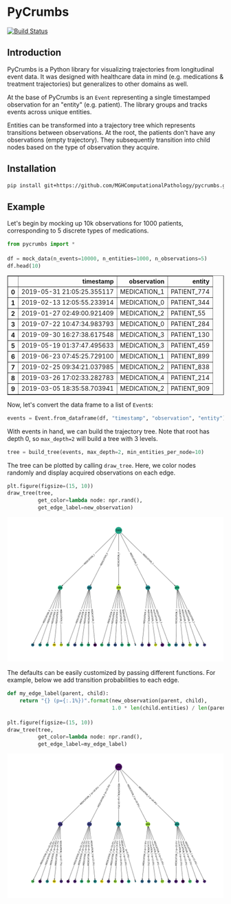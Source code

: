 
# PyCrumbs
[![Build Status](https://travis-ci.org/MGHComputationalPathology/pycrumbs.svg?branch=master)](https://travis-ci.org/MGHComputationalPathology/pycrumbs)


## Introduction
PyCrumbs is a Python library for visualizing trajectories from longitudinal event data. It was designed with healthcare data in mind (e.g. medications & treatment trajectories) but generalizes to other domains as well.

At the base of PyCrumbs is an `Event` representing a single timestamped observation for an "entity" (e.g. patient). The library groups and tracks events across unique entities.

Entities can be transformed into a trajectory tree which represents transitions between observations. At the root, the patients don't have any observations (empty trajectory). They subsequently transition into child nodes based on the type of observation they acquire.

## Installation
```bash
pip install git+https://github.com/MGHComputationalPathology/pycrumbs.git
```

## Example

Let's begin by mocking up 10k observations for 1000 patients, corresponding to 5 discrete types of medications.


```python
from pycrumbs import *

df = mock_data(n_events=10000, n_entities=1000, n_observations=5)
df.head(10)
```




<div>

<table border="1" class="dataframe">
  <thead>
    <tr style="text-align: right;">
      <th></th>
      <th>timestamp</th>
      <th>observation</th>
      <th>entity</th>
    </tr>
  </thead>
  <tbody>
    <tr>
      <th>0</th>
      <td>2019-05-31 21:05:25.355117</td>
      <td>MEDICATION_1</td>
      <td>PATIENT_774</td>
    </tr>
    <tr>
      <th>1</th>
      <td>2019-02-13 12:05:55.233914</td>
      <td>MEDICATION_0</td>
      <td>PATIENT_344</td>
    </tr>
    <tr>
      <th>2</th>
      <td>2019-01-27 02:49:00.921409</td>
      <td>MEDICATION_2</td>
      <td>PATIENT_55</td>
    </tr>
    <tr>
      <th>3</th>
      <td>2019-07-22 10:47:34.983793</td>
      <td>MEDICATION_0</td>
      <td>PATIENT_284</td>
    </tr>
    <tr>
      <th>4</th>
      <td>2019-09-30 16:27:38.617548</td>
      <td>MEDICATION_3</td>
      <td>PATIENT_130</td>
    </tr>
    <tr>
      <th>5</th>
      <td>2019-05-19 01:37:47.495633</td>
      <td>MEDICATION_3</td>
      <td>PATIENT_459</td>
    </tr>
    <tr>
      <th>6</th>
      <td>2019-06-23 07:45:25.729100</td>
      <td>MEDICATION_1</td>
      <td>PATIENT_899</td>
    </tr>
    <tr>
      <th>7</th>
      <td>2019-02-25 09:34:21.037985</td>
      <td>MEDICATION_2</td>
      <td>PATIENT_838</td>
    </tr>
    <tr>
      <th>8</th>
      <td>2019-03-26 17:02:33.282783</td>
      <td>MEDICATION_4</td>
      <td>PATIENT_214</td>
    </tr>
    <tr>
      <th>9</th>
      <td>2019-03-05 18:35:58.703941</td>
      <td>MEDICATION_2</td>
      <td>PATIENT_909</td>
    </tr>
  </tbody>
</table>
</div>



Now, let's convert the data frame to a list of `Event`s:


```python
events = Event.from_dataframe(df, "timestamp", "observation", "entity")
```

With events in hand, we can build the trajectory tree. Note that root has depth 0, so `max_depth=2` will build a tree with 3 levels.


```python
tree = build_tree(events, max_depth=2, min_entities_per_node=10)
```

The tree can be plotted by calling `draw_tree`. Here, we color nodes randomly and display acquired observations on each edge.


```python
plt.figure(figsize=(15, 10))
draw_tree(tree, 
          get_color=lambda node: npr.rand(),
          get_edge_label=new_observation)
```


![png](examples/output_8_0.png)


The defaults can be easily customized by passing different functions. For example, below we add transition probabilities to each edge.


```python
def my_edge_label(parent, child):
    return "{} (p={:.1%})".format(new_observation(parent, child),
                                  1.0 * len(child.entities) / len(parent.entities))

plt.figure(figsize=(15, 10))
draw_tree(tree, 
          get_color=lambda node: npr.rand(),
          get_edge_label=my_edge_label)
```


![png](examples/output_10_0.png)

